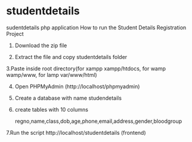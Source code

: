 # studentdetails
sudentdetails php application
How to run the Student Details Registration Project

1. Download the  zip file

2. Extract the file and copy studentdetails folder

3.Paste inside root directory(for xampp xampp/htdocs, for wamp wamp/www, for lamp var/www/html)

4. Open PHPMyAdmin (http://localhost/phpmyadmin)

5. Create a database with name studendetails

6. create tables with 10 columns

	regno,name,class,dob,age,phone,email,address,gender,bloodgroup

7.Run the script http://localhost/studentdetails (frontend)

